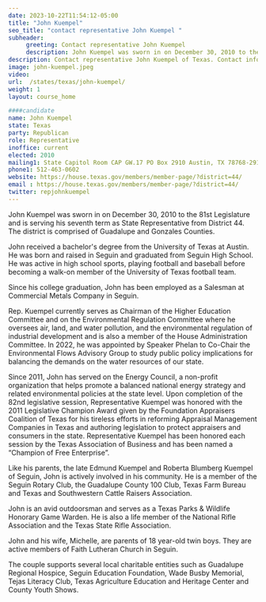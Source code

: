 ```yaml
---
date: 2023-10-22T11:54:12-05:00
title: "John Kuempel"
seo_title: "contact representative John Kuempel "
subheader:
     greeting: Contact representative John Kuempel
     description: John Kuempel was sworn in on December 30, 2010 to the 81st Legislature and is serving his seventh term as State Representative from District 44. The district is comprised of Guadalupe and Gonzales Counties.
description: Contact representative John Kuempel of Texas. Contact information for John Kuempel includes email address, phone number, and mailing address.
image: john-kuempel.jpeg
video:
url:  /states/texas/john-kuempel/
weight: 1
layout: course_home

####candidate
name: John Kuempel
state: Texas
party: Republican
role: Representative
inoffice: current
elected: 2010
mailing1: State Capitol Room CAP GW.17 PO Box 2910 Austin, TX 78768-2910
phone1: 512-463-0602
website: https://house.texas.gov/members/member-page/?district=44/
email : https://house.texas.gov/members/member-page/?district=44/
twitter: repjohnkuempel
---
```


John Kuempel was sworn in on December 30, 2010 to the 81st Legislature and is serving his seventh term as State Representative from District 44. The district is comprised of Guadalupe and Gonzales Counties.

John received a bachelor's degree from the University of Texas at Austin. He was born and raised in Seguin and graduated from Seguin High School. He was active in high school sports, playing football and baseball before becoming a walk-on member of the University of Texas football team.

Since his college graduation, John has been employed as a Salesman at Commercial Metals Company in Seguin.

Rep. Kuempel currently serves as Chairman of the Higher Education Committee and on the Environmental Regulation Committee where he oversees air, land, and water pollution, and the environmental regulation of industrial development and is also a member of the House Administration Committee. In 2022, he was appointed by Speaker Phelan to Co-Chair the Environmental Flows Advisory Group to study public policy implications for balancing the demands on the water resources of our state.

Since 2011, John has served on the Energy Council, a non-profit organization that helps promote a balanced national energy strategy and related environmental policies at the state level. Upon completion of the 82nd legislative session, Representative Kuempel was honored with the 2011 Legislative Champion Award given by the Foundation Appraisers Coalition of Texas for his tireless efforts in reforming Appraisal Management Companies in Texas and authoring legislation to protect appraisers and consumers in the state. Representative Kuempel has been honored each session by the Texas Association of Business and has been named a “Champion of Free Enterprise”.

Like his parents, the late Edmund Kuempel and Roberta Blumberg Kuempel of Seguin, John is actively involved in his community. He is a member of the Seguin Rotary Club, the Guadalupe County 100 Club, Texas Farm Bureau and Texas and Southwestern Cattle Raisers Association.

John is an avid outdoorsman and serves as a Texas Parks & Wildlife Honorary Game Warden. He is also a life member of the National Rifle Association and the Texas State Rifle Association.

John and his wife, Michelle, are parents of 18 year-old twin boys. They are active members of Faith Lutheran Church in Seguin.

The couple supports several local charitable entities such as Guadalupe Regional Hospice, Seguin Education Foundation, Wade Busby Memorial, Tejas Literacy Club, Texas Agriculture Education and Heritage Center and County Youth Shows.
